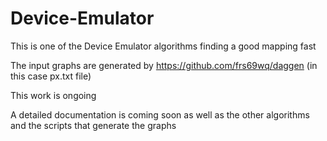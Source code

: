 # Device-Emulator

This is one of the Device Emulator algorithms finding a good mapping fast 

The input graphs are generated by https://github.com/frs69wq/daggen (in this case px.txt file)

This work is ongoing

A detailed documentation is coming soon as well as the other algorithms and the scripts that generate the graphs
